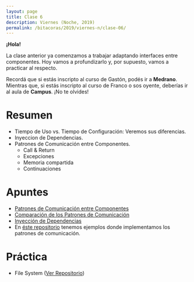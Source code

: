 ```yaml
---
layout: page
title: Clase 6
description: Viernes (Noche, 2019)
permalink: /bitacoras/2019/viernes-n/clase-06/
---
```

**¡Hola!**

La clase anterior ya comenzamos a trabajar adaptando interfaces entre componentes. Hoy vamos a profundizarlo y, por supuesto, vamos a practicar al respecto. 

Recordá que si estás inscripto al curso de Gastón, podés ir a **Medrano**. Mientras que, si estás inscripto al curso de Franco o sos oyente, deberías ir al aula de **Campus**. ¡No te olvides!

# Resumen

- Tiempo de Uso vs. Tiempo de Configuración: Veremos sus diferencias. 
- Inyeccion de Dependencias.
- Patrones de Comunicación entre Componentes. 
  - Call & Return
  - Excepciones 
  - Memoria compartida
  - Continuaciones
  
# Apuntes

- [Patrones de Comunicación entre Componentes](https://docs.google.com/document/d/1EVPwqFyq2TW5Z5_VUeWdh9yLesxPBbSBzke2jHNURuk/edit)
- [Comparación de los Patrones de Comunicación](https://docs.google.com/document/d/1dBaf8tILr37iD2mNMiZsfeYdL7AADW698skIkkoVU9g/edit)
- [Inyección de Dependencias](https://docs.google.com/document/d/1GsW-hVF0XR76KunDILqkltyE1KIBvj3ldCCkyStjne0/edit#heading=h.niaj9skgl3x9)
- En [éste repositorio](https://github.com/dds-utn/patrones-comunicacion) tenemos ejemplos donde implementamos los patrones de comunicación.
 
# Práctica

- File System ([Ver Repositorio](https://github.com/dds-utn/file-system))
